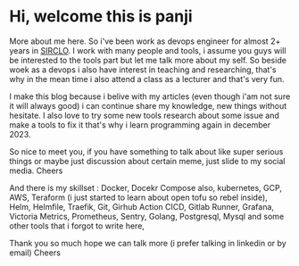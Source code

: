 # Hi, welcome this is panji

More about me here. So i've been work as devops engineer for almost 2+ years in [SIRCLO](https://www.sirclo.com/). I work with many people and tools, i assume you guys will be interested to the tools part but let me talk more about my self. So beside woek as a devops i also have interest in teaching and researching, that's why in the mean time i also attend a class as a lecturer and that's very fun. 

I make this blog because i belive with my articles (even though i'am not sure it will always good) i can continue share my knowledge, new things without hesitate. I also love to try some new tools research about some issue and make a tools to fix it that's why i learn programming again in december 2023. 

So nice to meet you, if you have something to talk about like super serious things or maybe just discussion about certain meme, just slide to my social media. Cheers 

And there is my skillset :
Docker, Docekr Compose also, kubernetes, GCP, AWS, Teraform (i just started to learn about open tofu so rebel inside), Helm, Helmfile, Traefik, Git, Girhub Action CICD, Gitlab Runner, Grafana, Victoria Metrics, Prometheus, Sentry, Golang, Postgresql, Mysql and some other tools that i forgot to write here,

Thank you so much hope we can talk more (i prefer talking in linkedin or by email) Cheers 
